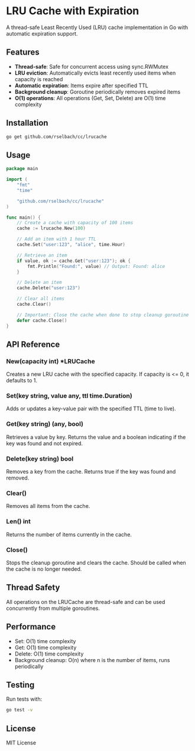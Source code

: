 # LRU Cache with Expiration

A thread-safe Least Recently Used (LRU) cache implementation in Go with automatic expiration support.

## Features

- **Thread-safe**: Safe for concurrent access using sync.RWMutex
- **LRU eviction**: Automatically evicts least recently used items when capacity is reached
- **Automatic expiration**: Items expire after specified TTL
- **Background cleanup**: Goroutine periodically removes expired items
- **O(1) operations**: All operations (Get, Set, Delete) are O(1) time complexity

## Installation

```bash
go get github.com/rselbach/cc/lrucache
```

## Usage

```go
package main

import (
    "fmt"
    "time"

    "github.com/rselbach/cc/lrucache"
)

func main() {
    // Create a cache with capacity of 100 items
    cache := lrucache.New(100)

    // Add an item with 1 hour TTL
    cache.Set("user:123", "alice", time.Hour)

    // Retrieve an item
    if value, ok := cache.Get("user:123"); ok {
        fmt.Println("Found:", value) // Output: Found: alice
    }

    // Delete an item
    cache.Delete("user:123")

    // Clear all items
    cache.Clear()

    // Important: Close the cache when done to stop cleanup goroutine
    defer cache.Close()
}
```

## API Reference

### New(capacity int) *LRUCache
Creates a new LRU cache with the specified capacity. If capacity is <= 0, it defaults to 1.

### Set(key string, value any, ttl time.Duration)
Adds or updates a key-value pair with the specified TTL (time to live).

### Get(key string) (any, bool)
Retrieves a value by key. Returns the value and a boolean indicating if the key was found and not expired.

### Delete(key string) bool
Removes a key from the cache. Returns true if the key was found and removed.

### Clear()
Removes all items from the cache.

### Len() int
Returns the number of items currently in the cache.

### Close()
Stops the cleanup goroutine and clears the cache. Should be called when the cache is no longer needed.

## Thread Safety

All operations on the LRUCache are thread-safe and can be used concurrently from multiple goroutines.

## Performance

- Set: O(1) time complexity
- Get: O(1) time complexity
- Delete: O(1) time complexity
- Background cleanup: O(n) where n is the number of items, runs periodically

## Testing

Run tests with:

```bash
go test -v
```

## License

MIT License